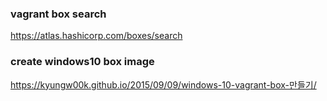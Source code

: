 ### vagrant box search
https://atlas.hashicorp.com/boxes/search

### create windows10 box image
https://kyungw00k.github.io/2015/09/09/windows-10-vagrant-box-만들기/

